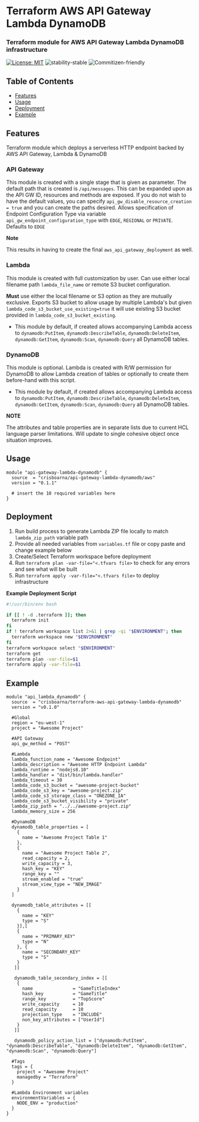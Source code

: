 # Terraform AWS API Gateway Lambda DynamoDB

### Terraform module for AWS API Gateway Lambda DynamoDB infrastructure
[![License: MIT](https://img.shields.io/badge/License-MIT-brightgreen.svg)](https://opensource.org/licenses/MIT)
![stability-stable](https://img.shields.io/badge/stability-stable-brightgreen.svg)
![Commitizen-friendly](https://img.shields.io/badge/commitizen-friendly-brightgreen.svg)
## Table of Contents
* [Features](#features)
* [Usage](#usage)
* [Deployment](#deployment)
* [Example](#example)

## Features
Terraform module which deploys a serverless HTTP endpoint backed by AWS API Gateway, Lambda & DynamoDB
 
### API Gateway

This module is created with a single stage that is given as parameter.
The default path that is created is `/api/messages`. This can be expanded upon as the API GW ID, resources and methods are exposed.
If you do not wish to have the default values, you can specify `api_gw_disable_resource_creation = true` and you can create the paths desired. 
Allows specification of Endpoint Configuration Type via variable `api_gw_endpoint_configuration_type` with `EDGE`, `REGIONAL` or `PRIVATE`. Defaults to `EDGE`


**Note** 

This results in having to create the final `aws_api_gateway_deployment` as well.


### Lambda

This module is created with full customization by user.
Can use either local filename path `lambda_file_name` or remote S3 bucket configuration.

**Must** use either the local filename or S3 option as they are mutually exclusive. 
Exports S3 bucket to allow usage by multiple Lambda's but given `lambda_code_s3_bucket_use_existing=true` it will use existing S3 bucket provided in `lambda_code_s3_bucket_existing`.
- This module by default, if created allows accompanying Lambda access to `dynamodb:PutItem`, `dynamodb:DescribeTable`, `dynamodb:DeleteItem`, `dynamodb:GetItem`, `dynamodb:Scan`, `dynamodb:Query` all DynamoDB tables.


### DynamoDB

This module is optional. Lambda is created with R/W permission for DynamoDB to allow Lambda creation of tables or optionally to create them before-hand with this script.
- This module by default, if created allows accompanying Lambda access to `dynamodb:PutItem`, `dynamodb:DescribeTable`, `dynamodb:DeleteItem`, `dynamodb:GetItem`, `dynamodb:Scan`, `dynamodb:Query` all DynamoDB tables.

**NOTE**

The attributes and table properties are in separate lists due to current HCL language parser limitations. Will update to single cohesive object once situation improves.
## Usage
```hcl-terraform
module "api-gateway-lambda-dynamodb" {
  source  = "crisboarna/api-gateway-lambda-dynamodb/aws"
  version = "0.1.1"

  # insert the 10 required variables here
}
```

## Deployment
1. Run build process to generate Lambda ZIP file locally to match `lambda_zip_path` variable path
2. Provide all needed variables from `variables.tf` file or copy paste and change example below
3. Create/Select Terraform workspace before deployment
4. Run `terraform plan -var-file="<.tfvars file>` to check for any errors and see what will be built
5. Run `terraform apply -var-file="<.tfvars file>` to deploy infrastructure

**Example Deployment Script**
```sh
#!/usr/bin/env bash

if [[ ! -d .terraform ]]; then
  terraform init
fi
if ! terraform workspace list 2>&1 | grep -qi "$ENVIRONMENT"; then
  terraform workspace new "$ENVIRONMENT"
fi
terraform workspace select "$ENVIRONMENT"
terraform get
terraform plan -var-file=$1
terraform apply -var-file=$1
```

## Example
```hcl-terraform
module "api_lambda_dynamodb" {
  source  = "crisboarna/terraform-aws-api-gateway-lambda-dynamodb"
  version = "v0.1.0"

  #Global
  region = "eu-west-1"
  project = "Awesome Project"
   
  #API Gateway
  api_gw_method = "POST"

  #Lambda
  lambda_function_name = "Awesome Endpoint"
  lambda_description = "Awesome HTTP Endpoint Lambda"
  lambda_runtime = "nodejs8.10"
  lambda_handler = "dist/bin/lambda.handler"
  lambda_timeout = 30
  lambda_code_s3_bucket = "awesome-project-bucket"
  lambda_code_s3_key = "awesome-project.zip"
  lambda_code_s3_storage_class = "ONEZONE_IA"
  lambda_code_s3_bucket_visibility = "private"
  lambda_zip_path = "../../awesome-project.zip"
  lambda_memory_size = 256
  
  #DynamoDB
  dynamodb_table_properties = [
    { 
      name = "Awesome Project Table 1"
    },
    {
      name = "Awesome Project Table 2",
      read_capacity = 2,
      write_capacity = 3,
      hash_key = "KEY"
      range_key = ""
      stream_enabled = "true"
      stream_view_type = "NEW_IMAGE"
    }
  ]
  
  dynamodb_table_attributes = [[
    {
      name = "KEY"
      type = "S"
    }],[
    {
      name = "PRIMARY_KEY"
      type = "N"
    }, {
      name = "SECONDARY_KEY"
      type = "S"
    }
   ]]
   
   dynamodb_table_secondary_index = [[
    {
      name               = "GameTitleIndex"
      hash_key           = "GameTitle"
      range_key          = "TopScore"
      write_capacity     = 10
      read_capacity      = 10
      projection_type    = "INCLUDE"
      non_key_attributes = ["UserId"]
    }
   ]]
   
   dynamodb_policy_action_list = ["dynamodb:PutItem", "dynamodb:DescribeTable", "dynamodb:DeleteItem", "dynamodb:GetItem", "dynamodb:Scan", "dynamodb:Query"]
    
  #Tags
  tags = {
    project = "Awesome Project"
    managedby = "Terraform"
  }
  
  #Lambda Environment variables
  environmentVariables = {
    NODE_ENV = "production"
  }
}
```
